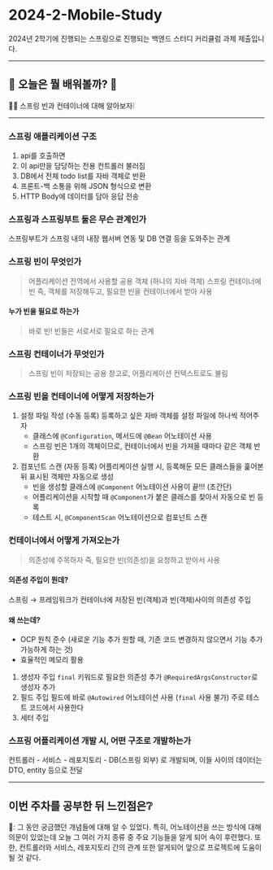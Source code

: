 # 2024-2-Mobile-Study

2024년 2학기에 진행되는 스프링으로 진행되는 백엔드 스터디 커리큘럼 과제 제출입니다.

---

## 🎈 오늘은 뭘 배워볼까? 🎈

👩‍🏫 스프링 빈과 컨테이너에 대해 알아보자❕

---

### 스프링 애플리케이션 구조

1. api를 호출하면
2. 이 api만을 담당하는 전용 컨트롤러 불러짐
3. DB에서 전체 todo list를 자바 객체로 반환
4. 프론트-백 소통을 위해 JSON 형식으로 변환
5. HTTP Body에 데이터를 담아 응답 전송

### 스프링과 스프링부트 둘은 무슨 관계인가

스프링부트가 스프링 내의 내장 웹서버 연동 및 DB 연결 등을 도와주는 관계

### 스프링 빈이 무엇인가

> 어플리케이션 전역에서 사용할 공용 객체 (하나의 자바 객체)
> 스프링 컨테이너에 빈 즉, 객체를 저장해두고, 필요한 빈을 컨테이너에서 받아 사용

#### 누가 빈을 필요로 하는가

> 바로 빈!
> 빈들은 서로서로 필요로 하는 관계

### 스프링 컨테이너가 무엇인가

> 스프링 빈이 저장되는 공용 창고로, 어플리케이션 컨텍스트로도 불림

### 스프링 빈을 컨테이너에 어떻게 저장하는가

1. 설정 파일 작성 (수동 등록)
   등록하고 싶은 자바 객체를 설정 파일에 하나씩 적어주자
   - 클래스에 `@Configuration`, 메서드에 `@Bean` 어노테이션 사용
   - 스프링 빈은 1개의 객체이므로, 컨테이너에서 빈을 가져올 때마다 같은 객체 반환
2. 컴포넌트 스캔 (자동 등록)
   어플리케이션 실행 시, 등록해둔 모든 클래스들을 훑어본 뒤 표시된 객체만 자동으로 생성
   - 빈을 생성할 클래스에 `@Component` 어노테이션 사용이 끝!!! (초간단)
   - 어플리케이션을 시작할 때 `@Component`가 붙은 클래스를 찾아서 자동으로 빈 등록
   - 테스트 시, `@ComponentScan` 어노테이션으로 컴포넌트 스캔

### 컨테이너에서 어떻게 가져오는가

> 의존성에 주목하자
> 즉, 필요한 빈(의존성)을 요청하고 받아서 사용

#### 의존성 주입이 뭔데?

스프링 → 프레임워크가 컨테이너에 저장된 빈(객체)과 빈(객체)사이의 의존성 주입

#### 왜 쓰는데?

- OCP 원칙 준수 (새로운 기능 추가 원할 때, 기존 코드 변경하지 않으면서 기능 추가 가능하게 하는 것)
- 효율적인 메모리 활용

1. 생성자 주입
   `final` 키워드로 필요한 의존성 추가
   `@RequiredArgsConstructor`로 생성자 추가
2. 필드 주입
   필드에 바로 `@Autowired` 어노테이션 사용 (`final` 사용 불가)
   주로 테스트 코드에서 사용한다
3. 세터 주입

### 스프링 어플리케이션 개발 시, 어떤 구조로 개발하는가

컨트롤러 - 서비스 - 레포지토리 - DB(스프링 외부) 로 개발되며,
이들 사이의 데이터는 DTO, entity 등으로 전달

---

## 이번 주차를 공부한 뒤 느낀점은❔

🧸: 그 동안 궁금했던 개념들에 대해 알 수 있었다. 특히, 어노테이션을 쓰는 방식에 대해 의문이 있었는데 오늘 그 여러 가지 종류 중 주요 기능들을 알게 되어 속이 후련했다. 또한, 컨트롤러와 서비스, 레포지토리 간의 관계 또한 알게되어 앞으로 프로젝트에 도움이 될 것 같다.
